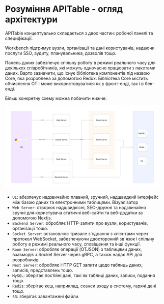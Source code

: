 # Розуміння APITable - огляд архітектури

APITable концептуально складається з двох частин: робочої панелі та специфікації.

Workbench підтримує вузли, організації та дані користувачів, надаючи послуги SSO, аудиту, планувальника, дозволів тощо.

Панель даних забезпечує спільну роботу в режимі реального часу для декількох співробітників, які можуть одночасно працювати з пакетами даних. Варто зазначити, що існує бібліотека компонентів під назвою Core, яка розроблена за допомогою Redux. Бібліотека Core містить обчислення ОТ і може використовуватися як у фронт-енді, так і в бек-енді.

Більш конкретну схему можна побачити нижче:

![Architecture Overview](../static/architecture-overview.png)

- `UI`: абезпечує надзвичайно плавний, зручний, надшвидкий інтерфейс між базою даних та електронними таблицями. <canvas> Візуалізатор
- `Web Server`: створює надшвидкісні, SEO-дружні та надзвичайно зручні для користувача статичні веб-сайти та веб-додатки за допомогою Nextjs.
- `Backend Server`: обробляє HTTP-запити про вузли, користувачів, організації тощо.
- `Socket Server`: встановлює тривале з'єднання з клієнтами через протокол WebSocket, забезпечуючи двосторонній зв'язок і спільну роботу в режимі реального часу, сповіщення та інші функції.
- `Room Server`: обробляє операції (OTJSON) з таблицями даних, взаємодіє з Socket Server через gRPC, а також надає API для розробників.
- `Nest Server`: обробляє HTTP GET запити щодо таблиць даних, записів, представлень тощо.
- `MySQL`: зберігає постійні дані, такі як таблиці даних, записи, подання тощо.
- `Redis`: зберігає кеш, наприклад, сеанси входу в систему, гарячі дані тощо.
- `S3`: зберігає завантажені файли.
